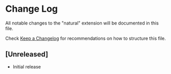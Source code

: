 # Change Log

All notable changes to the "natural" extension will be documented in this file.

Check [Keep a Changelog](http://keepachangelog.com/) for recommendations on how to structure this file.

## [Unreleased]

- Initial release